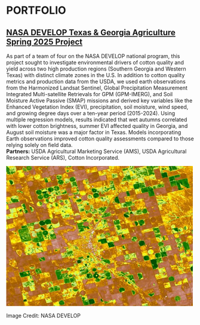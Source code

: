 # PORTFOLIO


## [NASA DEVELOP Texas & Georgia Agriculture Spring 2025 Project](https://github.com/Henry-Os/Texas-GeorgiaAg-NASA-Develop-.git)
As part of a team of four on the NASA DEVELOP national program, this project sought to investigate environmental drivers of cotton quality and yield across two high production regions (Southern Georgia and Western Texas) with distinct climate zones in the U.S. In addition to cotton quality metrics and production data from the USDA, we used earth observations from the Harmonized Landsat Sentinel,  Global Precipitation Measurement Integrated Multi-satellite Retrievals for GPM (GPM-IMERG), and Soil Moisture Active Passive (SMAP) missions and derived key variables like the Enhanced Vegetation Index (EVI), precipitation, soil moisture, wind speed, and growing degree days over a ten-year period (2015-2024). Using multiple regression models, results indicated that wet autumns correlated with lower cotton brightness, summer EVI affected quality in Georgia, and August soil moisture was a major factor in Texas. Models incorporating Earth observations improved cotton quality assessments compared to those relying solely on field data.  
**Partners:** USDA Agricultural Marketing Service (AMS), USDA Agricultural Research Service (ARS), Cotton Incorporated.

![](images/develop_pic.jpg)

Image Credit: NASA DEVELOP
